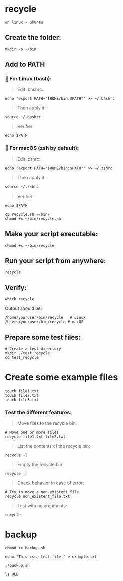 # recycle

`on linux - ubuntu`

## Create the folder:

```
mkdir -p ~/bin
```

## Add to PATH

### 🐧 For Linux (bash):

> Edit .bashrc:

```
echo 'export PATH="$HOME/bin:$PATH"' >> ~/.bashrc
```

> Then apply it:

```
source ~/.bashrc
```

> Verifier

```
echo $PATH
```

### 🍎 For macOS (zsh by default):

> Edit .zshrc:

```
echo 'export PATH="$HOME/bin:$PATH"' >> ~/.zshrc
```

> Then apply it:

```
source ~/.zshrc
```

> Verifier

```
echo $PATH
```

```
cp recycle.sh ~/bin/
chmod +x ~/bin/recycle.sh

```

## Make your script executable:

```
chmod +x ~/bin/recycle
```

## Run your script from anywhere:

```
recycle
```

## Verify:

```
which recycle
```

Output should be:

```
/home/youruser/bin/recycle   # Linux
/Users/youruser/bin/recycle # macOS
```

## Prepare some test files:

```
# Create a test directory
mkdir ./test_recycle
cd test_recycle
```

# Create some example files

```
touch file1.txt
touch file2.txt
touch file3.txt
```

### Test the different features:

> Move files to the recycle bin:

```
# Move one or more files
recycle file1.txt file2.txt
```

> List the contents of the recycle bin:

```
recycle -l
```

> Empty the recycle bin:

```
recycle -r
```

> Check behavior in case of error:

```
# Try to move a non-existent file
recycle non_existent_file.txt
```

> Test with no arguments:

```
recycle
```

# backup

```
chmod +x backup.sh
```

```
echo "This is a test file." > example.txt

```

```
./backup.sh
```

```
ls OLD
```
